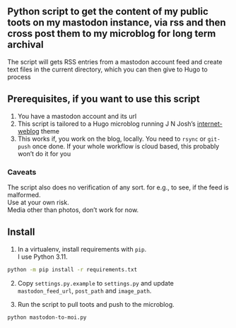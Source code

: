 ## Python script to get the content of my public toots on my mastodon instance, via rss  and then cross post them to my microblog for long term archival
The script will gets RSS entries from a mastodon account feed and create text files in the current directory, which you can then give to Hugo to process

## Prerequisites, if you want to use this script
1. You have a mastodon account and its url
2. This script is tailored to a Hugo microblog running J N Josh’s [internet-weblog](https://github.com/jnjosh/internet-weblog) theme
3. This works if, you work on the blog, locally. You need to `rsync` or `git-push` once done. If your whole workflow is cloud based, this probably won’t do it for you 


 ### Caveats
The script also does no verification of any sort. for e.g.,  to see, if the feed is malformed.  
Use at your own risk.  
Media other than photos, don’t work for now.  

## Install
1. In a virtualenv, install requirements with `pip`.  
I use Python 3.11.

```bash
python -m pip install -r requirements.txt
```

2. Copy `settings.py.example` to `settings.py` and update `mastodon_feed_url`, `post_path` and `image_path`.  
  

3. Run the script to pull toots and push to the microblog.
```bash
python mastodon-to-moi.py
```
